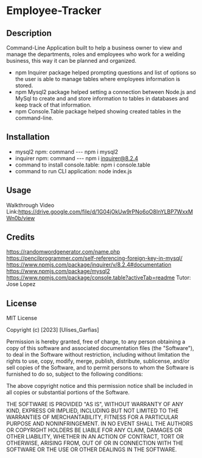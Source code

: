 # Employee-Tracker
## Description
Command-Line Application built to help a business owner to view and manage the departments, roles and employees who work for a welding business, this way it can be planned and organized.

- npm Inquirer package helped prompting questions and list of options so the user is able to manage tables where employees information is stored.
- npm Mysql2 package helped setting a connection between Node.js and MySql to create and and store information to tables in databases and keep track of that information.
- npm Console.Table package helped showing created tables in the command-line.
## Installation
- mysql2 npm: command --- npm i mysql2
- inquirer npm: command --- npm i inquirer@8.2.4
- command to install console.table: npm i console.table
- command to run CLI application: node index.js
## Usage
Walkthrough Video Link:https://drive.google.com/file/d/1G04jOkUw9rPNo6oO8InYLBP7WxxMWn0b/view

## Credits
https://randomwordgenerator.com/name.php
https://pencilprogrammer.com/self-referencing-foreign-key-in-mysql/
https://www.npmjs.com/package/inquirer/v/8.2.4#documentation
https://www.npmjs.com/package/mysql2
https://www.npmjs.com/package/console.table?activeTab=readme
Tutor: Jose Lopez

## License
MIT License

Copyright (c) [2023] [Ulises_Garfias]

Permission is hereby granted, free of charge, to any person obtaining a copy
of this software and associated documentation files (the "Software"), to deal
in the Software without restriction, including without limitation the rights
to use, copy, modify, merge, publish, distribute, sublicense, and/or sell
copies of the Software, and to permit persons to whom the Software is
furnished to do so, subject to the following conditions:

The above copyright notice and this permission notice shall be included in all
copies or substantial portions of the Software.

THE SOFTWARE IS PROVIDED "AS IS", WITHOUT WARRANTY OF ANY KIND, EXPRESS OR
IMPLIED, INCLUDING BUT NOT LIMITED TO THE WARRANTIES OF MERCHANTABILITY,
FITNESS FOR A PARTICULAR PURPOSE AND NONINFRINGEMENT. IN NO EVENT SHALL THE
AUTHORS OR COPYRIGHT HOLDERS BE LIABLE FOR ANY CLAIM, DAMAGES OR OTHER
LIABILITY, WHETHER IN AN ACTION OF CONTRACT, TORT OR OTHERWISE, ARISING FROM,
OUT OF OR IN CONNECTION WITH THE SOFTWARE OR THE USE OR OTHER DEALINGS IN THE
SOFTWARE.